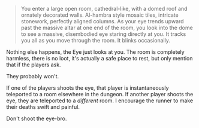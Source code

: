 > You enter a large open room, cathedral-like, with a domed roof and ornately decorated walls. Al-hambra style mosaic tiles, intricate stonework, perfectly aligned columns. As your eye trends upward past the massive altar at one end of the room, you look into the dome to see a massive, disembodied eye staring directly at you. It tracks you all as you move through the room. It blinks occasionally.

Nothing else happens, the Eye just looks at you. The room is completely harmless, there is no loot, it's actually a safe place to rest, but only mention that if the players ask.

They probably won't.

If one of the players shoots the eye, that player is instantaneously teleported to a room elsewhere in the dungeon. If another player shoots the eye, they are teleported to a _different_ room. I encourage the runner to make their deaths swift and painful.

Don't shoot the eye-bro.